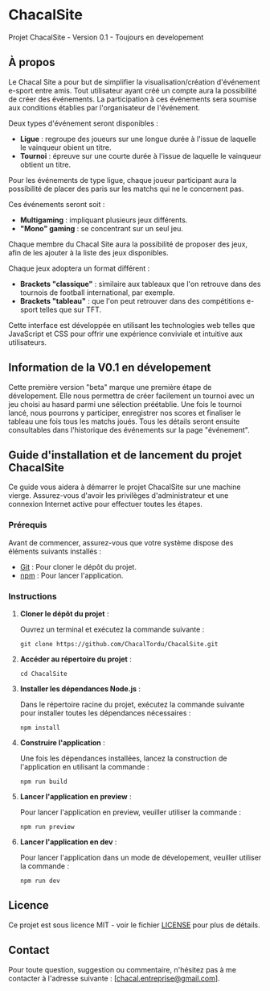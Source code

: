 # ChacalSite

Projet ChacalSite - Version 0.1 - Toujours en developement

## À propos

Le Chacal Site a pour but de simplifier la visualisation/création d'événement e-sport entre amis. Tout utilisateur ayant créé un compte aura la possibilité de créer des événements. La participation à ces événements sera soumise aux conditions établies par l'organisateur de l'événement.

Deux types d'événement seront disponibles :

- **Ligue** : regroupe des joueurs sur une longue durée à l'issue de laquelle le vainqueur obient un titre.
- **Tournoi** : épreuve sur une courte durée à l'issue de laquelle le vainqueur obtient un titre.

Pour les événements de type ligue, chaque joueur participant aura la possibilité de placer des paris sur les matchs qui ne le concernent pas.

Ces événements seront soit :

- **Multigaming** : impliquant plusieurs jeux différents.
- **"Mono" gaming** : se concentrant sur un seul jeu.

Chaque membre du Chacal Site aura la possibilité de proposer des jeux, afin de les ajouter à la liste des jeux disponibles.

Chaque jeux adoptera un format différent :

- **Brackets "classique"** : similaire aux tableaux que l'on retrouve dans des tournois de football international, par exemple.
- **Brackets "tableau"** : que l'on peut retrouver dans des compétitions e-sport telles que sur TFT.

Cette interface est développée en utilisant les technologies web telles que JavaScript et CSS pour offrir une expérience conviviale et intuitive aux utilisateurs.

## Information de la V0.1 en dévelopement

Cette première version "beta" marque une première étape de dévelopement. Elle nous permettra de créer facilement un tournoi avec un jeu choisi au hasard parmi une sélection préétablie. Une fois le tournoi lancé, nous pourrons y participer, enregistrer nos scores et finaliser le tableau une fois tous les matchs joués. Tous les détails seront ensuite consultables dans l'historique des événements sur la page "événement".

## Guide d'installation et de lancement du projet ChacalSite

Ce guide vous aidera à démarrer le projet ChacalSite sur une machine vierge. Assurez-vous d'avoir les privilèges d'administrateur et une connexion Internet active pour effectuer toutes les étapes.

### Prérequis

Avant de commencer, assurez-vous que votre système dispose des éléments suivants installés :

- [Git](https://git-scm.com/) : Pour cloner le dépôt du projet.
- [npm](https://docs.npmjs.com/downloading-and-installing-node-js-and-npm) : Pour lancer l'application.

### Instructions

1. **Cloner le dépôt du projet** :

    Ouvrez un terminal et exécutez la commande suivante :
    ```
    git clone https://github.com/ChacalTordu/ChacalSite.git
    ```

2. **Accéder au répertoire du projet** :

    ```
    cd ChacalSite
    ```
3. **Installer les dépendances Node.js** :

    Dans le répertoire racine du projet, exécutez la commande suivante pour installer toutes les dépendances nécessaires :
    ```
    npm install
    ```
4. **Construire l'application** :

    Une fois les dépendances installées, lancez la construction de l'application en utilisant la commande :
    ```
    npm run build
    ```
5. **Lancer l'application en preview** :

    Pour lancer l'application en preview, veuiller utiliser la commande :
    ```
    npm run preview
    ```
5. **Lancer l'application en dev** :

    Pour lancer l'application dans un mode de dévelopement, veuiller utiliser la commande :
    ```
    npm run dev
    ```

## Licence

Ce projet est sous licence MIT - voir le fichier [LICENSE](LICENSE) pour plus de détails.

## Contact

Pour toute question, suggestion ou commentaire, n'hésitez pas à me contacter à l'adresse suivante : [chacal.entreprise@gmail.com].
